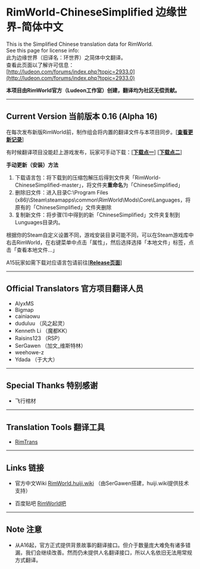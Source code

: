 
# RimWorld-ChineseSimplified 边缘世界-简体中文

This is the Simplified Chinese translation data for RimWorld.  
See this page for license info:  
此为边缘世界（旧译名：环世界）之简体中文翻译。  
查看此页面以了解许可信息：  
[http://ludeon.com/forums/index.php?topic=2933.0](http://ludeon.com/forums/index.php?topic=2933.0)

**本项目由RimWorld官方（Ludeon工作室）创建，翻译均为社区无偿贡献。**

----

## Current Version 当前版本 0.16 (Alpha 16)



在每次发布新版RimWorld前，制作组会将内置的翻译文件与本项目同步。[[**查看更新记录**](https://github.com/Ludeon/RimWorld-ChineseSimplified/commits/master)]

有时候翻译项目没能赶上游戏发布，玩家可手动下载：[[**下载点一**](https://github.com/Ludeon/RimWorld-ChineseSimplified/archive/master.zip)] [[**下载点二**](https://coding.net/u/duduluu/p/RimWorld-ChineseSimplified/git/archive/master)]

**手动更新（安装）方法**

1. 下载语言包：将下载到的压缩包解压后得到文件夹「RimWorld-ChineseSimplified-master」，将文件夹**重命名**为「ChineseSimplified」  
2. 删除旧文件：进入目录C:\Program Files (x86)\Steam\steamapps\common\RimWorld\Mods\Core\Languages，将原有的「ChineseSimplified」文件夹删除  
3. 复制新文件：将步骤(1)中得到的新「ChineseSimplified」文件夹复制到Lunguages目录内。  

根据你的Steam自定义设置不同，游戏安装目录可能不同，可以在Steam游戏库中右击RimWorld，在右键菜单中点击「属性」，然后选择选择「本地文件」标签，点击「查看本地文件...」  

A15玩家如需下载对应语言包请前往[[**Release页面**](https://github.com/Ludeon/RimWorld-ChineseSimplified/releases)]

----

## Official Translators 官方项目翻译人员

* AlyxMS
* Bigmap
* cainiaowu
* duduluu （风之起灵）
* Kenneth Li （魔都KK）
* Raisins123 （RSP）
* SerGawen （加文_维斯特林）
* weehowe-z
* Ydada （于大大）

----

## Special Thanks 特别感谢

* 飞行棺材

----

## Translation Tools 翻译工具

* [RimTrans](https://github.com/duduluu/RimTrans)

----

## Links 链接

* 官方中文Wiki [RimWorld.huiji.wiki](http://rimworld.huiji.wiki/)  （由SerGawen搭建，huiji.wiki提供技术支持）

* 百度贴吧 [RimWorld吧](http://tieba.baidu.com/f?kw=rimworld)

----

## Note 注意

* 从A16起，官方正式提供背景故事的翻译接口。但介于数量庞大难免有诸多错漏，我们会继续改善。然而仍未提供人名翻译接口，所以人名依旧无法用常规方式翻译。

